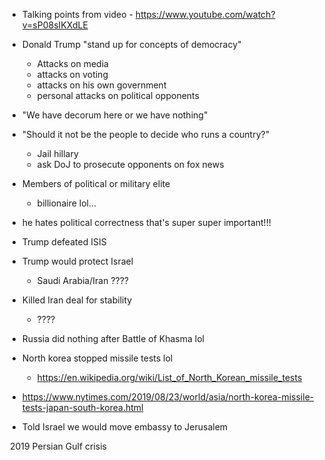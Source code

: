 - Talking points from video - https://www.youtube.com/watch?v=sP08sIKXdLE

- Donald Trump "stand up for concepts of democracy"
  - Attacks on media
  - attacks on voting
  - attacks on his own government
  - personal attacks on political opponents
- "We have decorum here or we have nothing"
- "Should it not be the people to decide who runs a country?"
  - Jail hillary
  - ask DoJ to prosecute opponents on fox news
- Members of political or military elite
  - billionaire lol...
- he hates political correctness that's super super important!!!
- Trump defeated ISIS
- Trump would protect Israel
  - Saudi Arabia/Iran ????
- Killed Iran deal for stability
  - ????
- Russia did nothing after Battle of Khasma lol
- North korea stopped missile tests lol
  - https://en.wikipedia.org/wiki/List_of_North_Korean_missile_tests
- https://www.nytimes.com/2019/08/23/world/asia/north-korea-missile-tests-japan-south-korea.html
- Told Israel we would move embassy to Jerusalem







 2019 Persian Gulf crisis
#